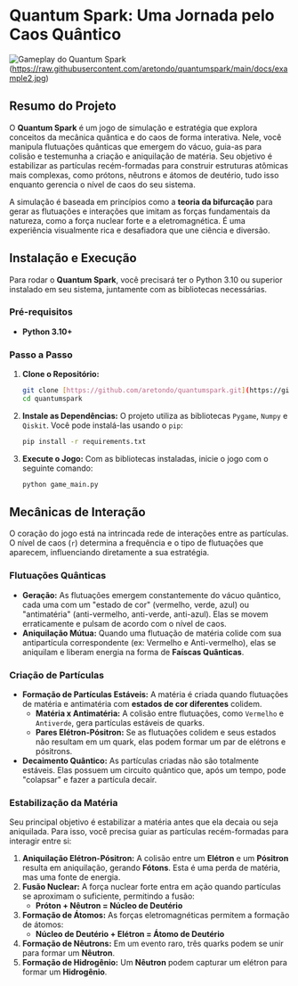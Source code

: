 # Quantum Spark: Uma Jornada pelo Caos Quântico

![Gameplay do Quantum Spark](https://raw.githubusercontent.com/aretondo/quantumspark/main/docs/example1.jpg)
(https://raw.githubusercontent.com/aretondo/quantumspark/main/docs/example2.jpg)

## Resumo do Projeto

O **Quantum Spark** é um jogo de simulação e estratégia que explora conceitos da mecânica quântica e do caos de forma interativa. Nele, você manipula flutuações quânticas que emergem do vácuo, guia-as para colisão e testemunha a criação e aniquilação de matéria. Seu objetivo é estabilizar as partículas recém-formadas para construir estruturas atômicas mais complexas, como prótons, nêutrons e átomos de deutério, tudo isso enquanto gerencia o nível de caos do seu sistema.

A simulação é baseada em princípios como a **teoria da bifurcação** para gerar as flutuações e interações que imitam as forças fundamentais da natureza, como a força nuclear forte e a eletromagnética. É uma experiência visualmente rica e desafiadora que une ciência e diversão.

## Instalação e Execução

Para rodar o **Quantum Spark**, você precisará ter o Python 3.10 ou superior instalado em seu sistema, juntamente com as bibliotecas necessárias.

### Pré-requisitos
* **Python 3.10+**

### Passo a Passo

1.  **Clone o Repositório:**
    ```bash
    git clone [https://github.com/aretondo/quantumspark.git](https://github.com/aretondo/quantumspark.git)
    cd quantumspark
    ```

2.  **Instale as Dependências:**
    O projeto utiliza as bibliotecas `Pygame`, `Numpy` e `Qiskit`. Você pode instalá-las usando o `pip`:
    ```bash
    pip install -r requirements.txt
    ```

3.  **Execute o Jogo:**
    Com as bibliotecas instaladas, inicie o jogo com o seguinte comando:
    ```bash
    python game_main.py
    ```

## Mecânicas de Interação

O coração do jogo está na intrincada rede de interações entre as partículas. O nível de caos (`r`) determina a frequência e o tipo de flutuações que aparecem, influenciando diretamente a sua estratégia.

### Flutuações Quânticas

* **Geração:** As flutuações emergem constantemente do vácuo quântico, cada uma com um "estado de cor" (vermelho, verde, azul) ou "antimatéria" (anti-vermelho, anti-verde, anti-azul). Elas se movem erraticamente e pulsam de acordo com o nível de caos.
* **Aniquilação Mútua:** Quando uma flutuação de matéria colide com sua antipartícula correspondente (ex: Vermelho e Anti-vermelho), elas se aniquilam e liberam energia na forma de **Faíscas Quânticas**.

### Criação de Partículas

* **Formação de Partículas Estáveis:** A matéria é criada quando flutuações de matéria e antimatéria com **estados de cor diferentes** colidem.
    * **Matéria x Antimatéria:** A colisão entre flutuações, como `Vermelho` e `Antiverde`, gera partículas estáveis de quarks.
    * **Pares Elétron-Pósitron:** Se as flutuações colidem e seus estados não resultam em um quark, elas podem formar um par de elétrons e pósitrons.
* **Decaimento Quântico:** As partículas criadas não são totalmente estáveis. Elas possuem um circuito quântico que, após um tempo, pode "colapsar" e fazer a partícula decair.

### Estabilização da Matéria

Seu principal objetivo é estabilizar a matéria antes que ela decaia ou seja aniquilada. Para isso, você precisa guiar as partículas recém-formadas para interagir entre si:

1.  **Aniquilação Elétron-Pósitron:** A colisão entre um **Elétron** e um **Pósitron** resulta em aniquilação, gerando **Fótons**. Esta é uma perda de matéria, mas uma fonte de energia.
2.  **Fusão Nuclear:** A força nuclear forte entra em ação quando partículas se aproximam o suficiente, permitindo a fusão:
    * **Próton + Nêutron = Núcleo de Deutério**
3.  **Formação de Átomos:** As forças eletromagnéticas permitem a formação de átomos:
    * **Núcleo de Deutério + Elétron = Átomo de Deutério**
4.  **Formação de Nêutrons:** Em um evento raro, três quarks podem se unir para formar um **Nêutron**.
5.  **Formação de Hidrogênio:** Um **Nêutron** podem capturar um elétron para formar um **Hidrogênio**.
